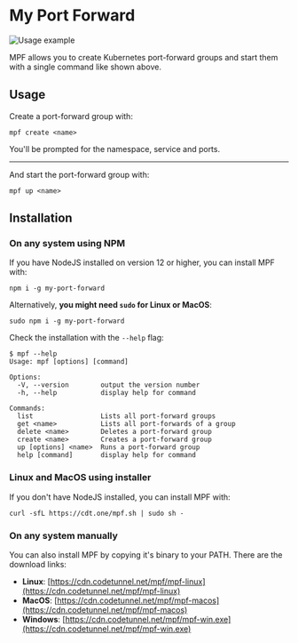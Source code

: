 # My Port Forward
![Usage example](https://cdn.codetunnel.net/mpf/mpf-up.gif)

MPF allows you to create Kubernetes port-forward groups and start them with a single command like shown above.

## Usage
Create a port-forward group with:
```shell
mpf create <name>
```
You'll be prompted for the namespace, service and ports.

---

And start the port-forward group with:
```shell
mpf up <name>
```


## Installation

### On any system using NPM

If you have NodeJS installed on version 12 or higher, you can install MPF with:
```shell
npm i -g my-port-forward
```

Alternatively, **you might need `sudo` for Linux or MacOS**:
```shell
sudo npm i -g my-port-forward
```

Check the installation with the `--help` flag:
```shell
$ mpf --help
Usage: mpf [options] [command]

Options:
  -V, --version        output the version number
  -h, --help           display help for command

Commands:
  list                 Lists all port-forward groups
  get <name>           Lists all port-forwards of a group
  delete <name>        Deletes a port-forward group
  create <name>        Creates a port-forward group
  up [options] <name>  Runs a port-forward group
  help [command]       display help for command
```

### Linux and MacOS using installer

If you don't have NodeJS installed, you can install MPF with:

```shell
curl -sfL https://cdt.one/mpf.sh | sudo sh -
```

### On any system manually

You can also install MPF by copying it's binary to your PATH. There are the download links:

- **Linux**: [https://cdn.codetunnel.net/mpf/mpf-linux](https://cdn.codetunnel.net/mpf/mpf-linux)
- **MacOS**: [https://cdn.codetunnel.net/mpf/mpf-macos](https://cdn.codetunnel.net/mpf/mpf-macos)
- **Windows**: [https://cdn.codetunnel.net/mpf/mpf-win.exe](https://cdn.codetunnel.net/mpf/mpf-win.exe)
